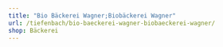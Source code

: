 ```yaml
---
title: "Bio Bäckerei Wagner;Biobäckerei Wagner"
url: /tiefenbach/bio-baeckerei-wagner-biobaeckerei-wagner/
shop: Bäckerei
---
```

